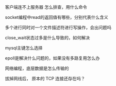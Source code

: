 客户端连不上服务器 怎么排查，用什么命令

socket编程中read的返回值有哪些，分别代表什么含义

多个进行同时对一个文件描述符进行写操作，会出问题吗

close_wait状态过多是什么导致的，如何解决

mysql主键怎么选择

epoll是解决什么问题的，如果没有多路复用怎么办

网络编程，底层数据是怎么传输的

拔掉网线后， 原本的 TCP 连接还存在吗？